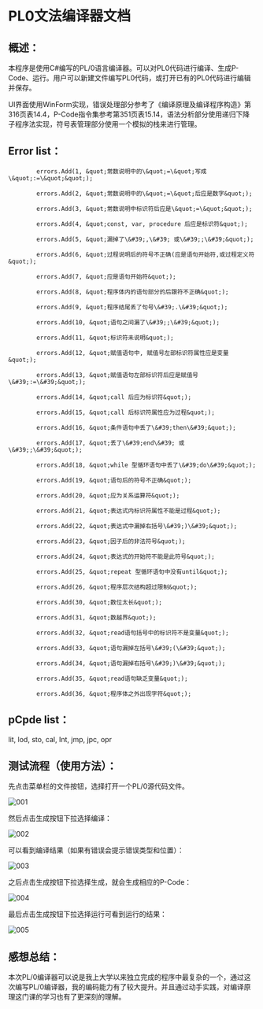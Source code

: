 # PL0文法编译器文档

## 概述：

 本程序是使用C#编写的PL/0语言编译器。可以对PL0代码进行编译、生成P-Code、运行。用户可以新建文件编写PL0代码，或打开已有的PL0代码进行编辑并保存。

UI界面使用WinForm实现，错误处理部分参考了《编译原理及编译程序构造》第316页表14.4，P-Code指令集参考第351页表15.14，语法分析部分使用递归下降子程序法实现，符号表管理部分使用一个模拟的栈来进行管理。

## Error list：

            errors.Add(1, &quot;常数说明中的\&quot;=\&quot;写成\&quot;:=\&quot;&quot;);

            errors.Add(2, &quot;常数说明中的\&quot;=\&quot;后应是数字&quot;);

            errors.Add(3, &quot;常数说明中标识符后应是\&quot;=\&quot;&quot;);

            errors.Add(4, &quot;const, var, procedure 后应是标识符&quot;);

            errors.Add(5, &quot;漏掉了\&#39;,\&#39; 或\&#39;;\&#39;&quot;);

            errors.Add(6, &quot;过程说明后的符号不正确(应是语句开始符,或过程定义符&quot;);

            errors.Add(7, &quot;应是语句开始符&quot;);

            errors.Add(8, &quot;程序体内的语句部分的后跟符不正确&quot;);

            errors.Add(9, &quot;程序结尾丢了句号\&#39;.\&#39;&quot;);

            errors.Add(10, &quot;语句之间漏了\&#39;;\&#39;&quot;);

            errors.Add(11, &quot;标识符未说明&quot;);

            errors.Add(12, &quot;赋值语句中, 赋值号左部标识符属性应是变量&quot;);

            errors.Add(13, &quot;赋值语句左部标识符后应是赋值号\&#39;:=\&#39;&quot;);

            errors.Add(14, &quot;call 后应为标识符&quot;);

            errors.Add(15, &quot;call 后标识符属性应为过程&quot;);

            errors.Add(16, &quot;条件语句中丢了\&#39;then\&#39;&quot;);

            errors.Add(17, &quot;丢了\&#39;end\&#39; 或\&#39;;\&#39;&quot;);

            errors.Add(18, &quot;while 型循环语句中丢了\&#39;do\&#39;&quot;);

            errors.Add(19, &quot;语句后的符号不正确&quot;);

            errors.Add(20, &quot;应为关系运算符&quot;);

            errors.Add(21, &quot;表达式内标识符属性不能是过程&quot;);

            errors.Add(22, &quot;表达式中漏掉右括号\&#39;)\&#39;&quot;);

            errors.Add(23, &quot;因子后的非法符号&quot;);

            errors.Add(24, &quot;表达式的开始符不能是此符号&quot;);

            errors.Add(25, &quot;repeat 型循环语句中没有until&quot;);

            errors.Add(26, &quot;程序层次结构超过限制&quot;);

            errors.Add(30, &quot;数位太长&quot;);

            errors.Add(31, &quot;数越界&quot;);

            errors.Add(32, &quot;read语句括号中的标识符不是变量&quot;);

            errors.Add(33, &quot;语句漏掉左括号\&#39;(\&#39;&quot;);

            errors.Add(34, &quot;语句漏掉右括号\&#39;)\&#39;&quot;);

            errors.Add(35, &quot;read语句缺乏变量&quot;);

            errors.Add(36, &quot;程序体之外出现字符&quot;);

## pCpde list：

 lit, lod, sto, cal, Int, jmp, jpc, opr

## 测试流程（使用方法）：

 先点击菜单栏的文件按钮，选择打开一个PL/0源代码文件。
 
![001](https://github.com/dky815/PL0compiler/blob/master/image001.png)

然后点击生成按钮下拉选择编译：

![002](https://github.com/dky815/PL0compiler/blob/master/image002.png)

可以看到编译结果（如果有错误会提示错误类型和位置）：

![003](https://github.com/dky815/PL0compiler/blob/master/image003.png)

之后点击生成按钮下拉选择生成，就会生成相应的P-Code：

![004](https://github.com/dky815/PL0compiler/blob/master/image004.png)

最后点击生成按钮下拉选择运行可看到运行的结果：

![005](https://github.com/dky815/PL0compiler/blob/master/image005.png)

## 感想总结：

 本次PL/0编译器可以说是我上大学以来独立完成的程序中最复杂的一个，通过这次编写PL/0编译器，我的编码能力有了较大提升。并且通过动手实践，对编译原理这门课的学习也有了更深刻的理解。
